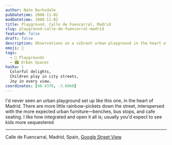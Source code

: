 ```yaml
---
author: Nate Barksdale
pubDatetime: 2008-11-02
modDatetime: 2008-11-02
title: Playground, Calle de Fuencarral, Madrid
slug: playground-calle-de-fuencarral-madrid
featured: false
draft: false
description: Observations on a vibrant urban playground in the heart of Madrid. Coordinates
emoji: 🛝
tags:
  - 🌈 Playgrounds
  - 🏙️ Urban Spaces
haiku: |
  Colorful delights,  
  Children play in city streets,  
  Joy in every view.
coordinates: [40.4370, -3.6960]
---
```


I'd never seen an urban playground set up like this one, in the heart of Madrid. There are more little rainbow-pickets down the street, interspersed with the more expected urban furniture—benches, bus stops, and cafe seating. I like how integrated and open it all is; usually you'd expect to see kids more sequestered

---

Calle de Fuencarral, Madrid, Spain, [Google Street View](http://maps.google.com/)
